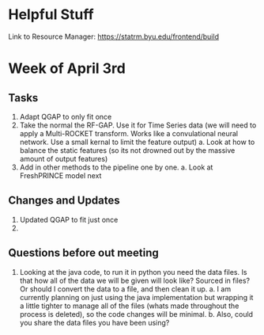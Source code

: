 # Helpful Stuff

Link to Resource Manager:
https://statrm.byu.edu/frontend/build

# Week of April 3rd
## Tasks 
1. Adapt QGAP to only fit once
2. Take the normal the RF-GAP. Use it for Time Series data (we will need to apply a Multi-ROCKET transform. Works like a convulational neural network. Use a small kernal to limit the feature output)
    a. Look at how to balance the static features (so its not drowned out by the massive amount of output features)
3. Add in other methods to the pipeline one by one. 
    a. Look at FreshPRINCE model next


## Changes and Updates
1. Updated QGAP to fit just once
2. 

## Questions before out meeting
1. Looking at the java code, to run it in python you need the data files. Is that how all of the data we will be given will look like? Sourced in files? Or should I convert the data to a file, and then clean it up. 
    a. I am currently planning on just using the java implementation but wrapping it a little tighter to manage all of the files (whats made throughout the process is deleted), so the code changes will be minimal. 
    b. Also, could you share the data files you have been using?

